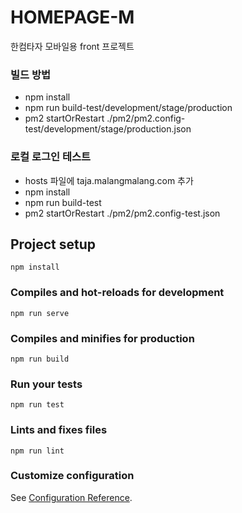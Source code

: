 # HOMEPAGE-M
한컴타자 모바일용 front 프로젝트

### 빌드 방법
- npm install
- npm run build-test/development/stage/production
- pm2 startOrRestart ./pm2/pm2.config-test/development/stage/production.json

### 로컬 로그인 테스트
- hosts 파일에 taja.malangmalang.com 추가
- npm install
- npm run build-test
- pm2 startOrRestart ./pm2/pm2.config-test.json

## Project setup
```
npm install
```

### Compiles and hot-reloads for development
```
npm run serve
```

### Compiles and minifies for production
```
npm run build
```

### Run your tests
```
npm run test
```

### Lints and fixes files
```
npm run lint
```

### Customize configuration
See [Configuration Reference](https://cli.vuejs.org/config/).
